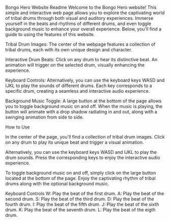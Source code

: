 
Bongo Hero Website Readme
Welcome to the Bongo Hero website! This simple and interactive web page allows you to explore the captivating world of tribal drums through both visual and auditory experiences. Immerse yourself in the beats and rhythms of different drums, and even toggle background music to enhance your overall experience. Below, you'll find a guide to using the features of this website.

Tribal Drum Images: The center of the webpage features a collection of tribal drums, each with its own unique design and character.

Interactive Drum Beats: Click on any drum to hear its distinctive beat. An animation will trigger on the selected drum, visually enhancing the experience.

Keyboard Controls: Alternatively, you can use the keyboard keys WASD and IJKL to play the sounds of different drums. Each key corresponds to a specific drum, creating a seamless and interactive audio experience.

Background Music Toggle: A large button at the bottom of the page allows you to toggle background music on and off. When the music is playing, the button will animate with a drop shadow radiating in and out, along with a swinging animation from side to side.

How to Use

In the center of the page, you'll find a collection of tribal drum images. Click on any drum to play its unique beat and trigger a visual animation.

Alternatively, you can use the keyboard keys WASD and IJKL to play the drum sounds. Press the corresponding keys to enjoy the interactive audio experience.

To toggle background music on and off, simply click on the large button located at the bottom of the page. Enjoy the captivating rhythm of tribal drums along with the optional background music.

Keyboard Controls
W: Play the beat of the first drum.
A: Play the beat of the second drum.
S: Play the beat of the third drum.
D: Play the beat of the fourth drum.
I: Play the beat of the fifth drum.
J: Play the beat of the sixth drum.
K: Play the beat of the seventh drum.
L: Play the beat of the eigth drum.
